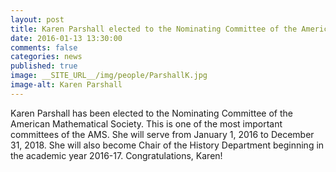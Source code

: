```yaml
---
layout: post
title: Karen Parshall elected to the Nominating Committee of the American Mathematical Society
date: 2016-01-13 13:30:00
comments: false
categories: news
published: true
image: __SITE_URL__/img/people/ParshallK.jpg
image-alt: Karen Parshall
---
```


Karen Parshall has been elected to the Nominating Committee of the American Mathematical Society. This is one of the most important committees of the AMS. She will serve from January 1, 2016 to December 31, 2018. She will also become Chair of the History Department beginning in the academic year 2016-17. Congratulations, Karen!
